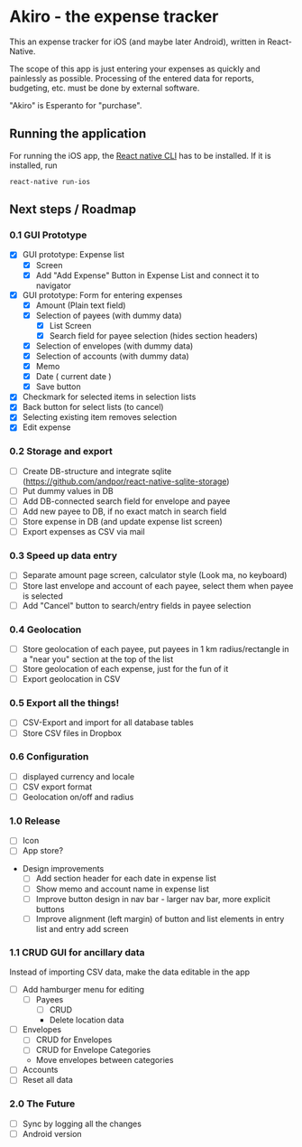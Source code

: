 # Akiro - the expense tracker

This an expense tracker for iOS (and maybe later Android), written in React-Native.

The scope of this app is just entering your expenses as quickly and painlessly as possible. Processing of the entered data for reports, budgeting, etc. must be done by external software.

"Akiro" is Esperanto for "purchase".

## Running the application
For running the iOS app, the [React native CLI](https://facebook.github.io/react-native/docs/getting-started.html#the-react-native-cli) has to be installed. If it is installed, run

    react-native run-ios  

## Next steps / Roadmap

### 0.1 GUI Prototype
- [x] GUI prototype: Expense list
  - [x] Screen
  - [x] Add "Add Expense" Button in Expense List and connect it to navigator
- [x] GUI prototype: Form for entering expenses
  - [x] Amount (Plain text field)
  - [x] Selection of payees (with dummy data)
    - [x] List Screen
    - [x] Search field for payee selection (hides section headers)
  - [x] Selection of envelopes (with dummy data)
  - [x] Selection of accounts (with dummy data)
  - [x] Memo
  - [x] Date ( current date )
  - [x] Save button
- [x] Checkmark for selected items in selection lists
- [x] Back button for select lists (to cancel)
- [x] Selecting existing item removes selection
- [x] Edit expense

### 0.2 Storage and export
- [ ] Create DB-structure and integrate sqlite (https://github.com/andpor/react-native-sqlite-storage)
- [ ] Put dummy values in DB
- [ ] Add DB-connected search field for envelope and payee
- [ ] Add new payee to DB, if no exact match in search field
- [ ] Store expense in DB (and update expense list screen)
- [ ] Export expenses as CSV via mail

### 0.3 Speed up data entry
- [ ] Separate amount page screen, calculator style (Look ma, no keyboard)
- [ ] Store last envelope and account of each payee, select them when payee is selected
- [ ] Add "Cancel" button to search/entry fields in payee selection

### 0.4 Geolocation
- [ ] Store geolocation of each payee, put payees in 1 km radius/rectangle in a "near you" section at the top of the list
- [ ] Store geolocation of each expense, just for the fun of it
- [ ] Export geolocation in CSV

### 0.5 Export all the things!
- [ ] CSV-Export and import for all database tables
- [ ] Store CSV files in Dropbox

### 0.6 Configuration
- [ ] displayed currency and locale
- [ ] CSV export format
- [ ] Geolocation on/off and radius

### 1.0 Release
- [ ] Icon
- [ ] App store?
- Design improvements
  - [ ] Add section header for each date in expense list
  - [ ] Show memo and account name in expense list
  - [ ] Improve button design in nav bar - larger nav bar, more explicit buttons
  - [ ] Improve alignment (left margin) of button and list elements in entry list and entry add screen

### 1.1 CRUD GUI for ancillary data
Instead of importing CSV data, make the data editable in the app
- [ ] Add hamburger menu for editing
  - [ ] Payees
    - [ ] CRUD
    - Delete location data
- [ ] Envelopes
    - [ ] CRUD for Envelopes
    - [ ] CRUD for Envelope Categories
    - Move envelopes between categories
- [ ] Accounts
- [ ] Reset all data

### 2.0 The Future
- [ ] Sync by logging all the changes
- [ ] Android version
